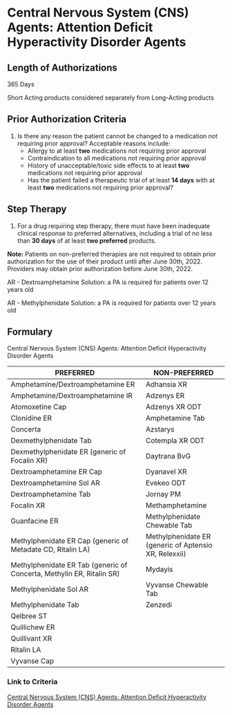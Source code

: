 # Central Nervous System (CNS) Agents: Attention Deficit Hyperactivity Disorder Agents

## Length of Authorizations

365 Days

Short Acting products considered separately from Long-Acting products

## Prior Authorization Criteria

1.  Is there any reason the patient cannot be changed to a medication not requiring prior approval? Acceptable reasons include:
    -   Allergy to at least **two** medications not requiring prior approval
    -   Contraindication to all medications not requiring prior approval
    -   History of unacceptable/toxic side effects to at least **two** medications not requiring prior approval
    -   Has the patient failed a therapeutic trial of at least **14 days** with at least **two** medications not requiring prior approval?

## Step Therapy

1.  For a drug requiring step therapy, there must have been inadequate clinical response to preferred alternatives, including a trial of no less than **30 days** of at least **two preferred** products.

**Note:** Patients on non-preferred therapies are not required to obtain prior authorization for the use of their product until after June 30th, 2022. Providers may obtain prior authorization before June 30th, 2022.

AR - Dextroamphetamine Solution: a PA is required for patients over 12 years old

AR - Methylphenidate Solution: a PA is required for patients over 12 years old

## Formulary

Central Nervous System (CNS) Agents: Attention Deficit Hyperactivity Disorder Agents

| PREFERRED                                                             | NON-PREFERRED                                         |
|-----------------------------------------------------------------------|-------------------------------------------------------|
| Amphetamine/Dextroamphetamine ER                                      | Adhansia XR                                           |
| Amphetamine/Dextroamphetamine IR                                      | Adzenys ER                                            |
| Atomoxetine Cap                                                       | Adzenys XR ODT                                        |
| Clonidine ER                                                          | Amphetamine Tab                                       |
| Concerta                                                              | Azstarys                                              |
| Dexmethylphenidate Tab                                                | Cotempla XR ODT                                       |
| Dexmethylphenidate ER (generic of Focalin XR)                         | Daytrana BvG                                          |
| Dextroamphetamine ER Cap                                              | Dyanavel XR                                           |
| Dextroamphetamine Sol AR                                              | Evekeo ODT                                            |
| Dextroamphetamine Tab                                                 | Jornay PM                                             |
| Focalin XR                                                            | Methamphetamine                                       |
| Guanfacine ER                                                         | Methylphenidate Chewable Tab                          |
| Methylphenidate ER Cap (generic of Metadate CD, Ritalin LA)           | Methylphenidate ER (generic of Aptensio XR, Relexxii) |
| Methylphenidate ER Tab (generic of Concerta, Methylin ER, Ritalin SR) | Mydayis                                               |
| Methylphenidate Sol AR                                                | Vyvanse Chewable Tab                                  |
| Methylphenidate Tab                                                   | Zenzedi                                               |
| Qelbree ST                                                            |                                                       |
| Quillichew ER                                                         |                                                       |
| Quillivant XR                                                         |                                                       |
| Ritalin LA                                                            |                                                       |
| Vyvanse Cap                                                           |                                                       |

### Link to Criteria

[Central Nervous System (CNS) Agents: Attention Deficit Hyperactivity Disorder Agents](https://pharmacy.medicaid.ohio.gov/sites/default/files/20220415_UPDL_Criteria_FINAL_.pdf#page=32)
